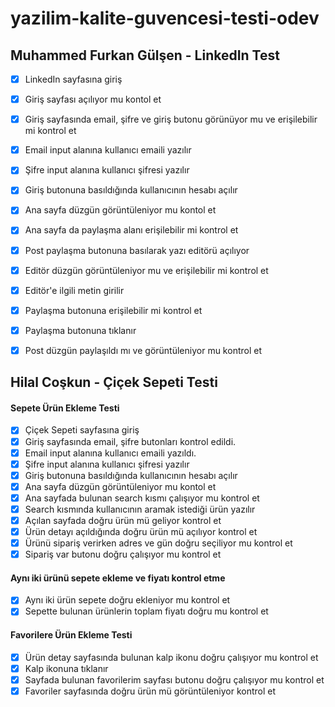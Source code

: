 # yazilim-kalite-guvencesi-testi-odev

## Muhammed Furkan Gülşen - LinkedIn Test

- [x] LinkedIn sayfasına giriş
- [x] Giriş sayfası açılıyor mu kontol et
- [x] Giriş sayfasında email, şifre ve giriş butonu görünüyor mu
      ve erişilebilir mi kontrol et
- [x] Email input alanına kullanıcı emaili yazılır
- [x] Şifre input alanına kullanıcı şifresi yazılır
- [x] Giriş butonuna basıldığında kullanıcının hesabı açılır
- [x] Ana sayfa düzgün görüntüleniyor mu kontol et
- [x] Ana sayfa da paylaşma alanı erişilebilir mi kontrol et
- [x] Post paylaşma butonuna basılarak yazı editörü açılıyor
- [x] Editör düzgün görüntüleniyor mu ve erişilebilir mi kontrol et
- [x] Editör'e ilgili metin girilir
- [x] Paylaşma butonuna erişilebilir mi kontrol et
- [x] Paylaşma butonuna tıklanır
- [x] Post düzgün paylaşıldı mı ve görüntüleniyor mu kontrol et


## Hilal Coşkun - Çiçek Sepeti Testi

####  Sepete Ürün Ekleme Testi

- [x] Çiçek Sepeti sayfasına giriş 
- [x] Giriş sayfasında email, şifre butonları kontrol edildi.
- [x] Email input alanına kullanıcı emaili yazıldı.
- [x] Şifre input alanına kullanıcı şifresi yazılır
- [x] Giriş butonuna basıldığında kullanıcının hesabı açılır
- [x] Ana sayfa düzgün görüntüleniyor mu kontol et
- [x] Ana sayfada bulunan search kısmı çalışıyor mu kontrol et
- [x] Search kısmında kullanıcının aramak istediği ürün yazılır
- [x] Açılan sayfada doğru ürün mü geliyor kontrol et
- [x] Ürün detayı açıldığında doğru ürün mü açılıyor kontrol et
- [x] Ürünü sipariş verirken adres ve gün doğru seçiliyor mu kontrol et
- [x] Sipariş var butonu doğru çalışıyor mu kontrol et

#### Aynı iki ürünü sepete ekleme ve fiyatı kontrol etme 
- [x] Aynı iki ürün sepete doğru ekleniyor mu kontrol et
- [x] Sepette bulunan ürünlerin toplam fiyatı doğru mu kontrol et

#### Favorilere Ürün Ekleme Testi
- [x] Ürün detay sayfasında bulunan kalp ikonu doğru çalışıyor mu kontrol et
- [x] Kalp ikonuna tıklanır
- [x] Sayfada bulunan favorilerim sayfası butonu doğru çalışıyor mu kontrol et
- [x] Favoriler sayfasında doğru ürün mü görüntüleniyor kontrol et
